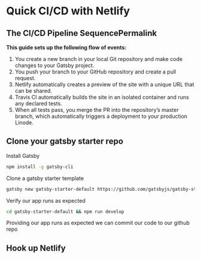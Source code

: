 # Quick CI/CD with Netlify
## The CI/CD Pipeline SequencePermalink
__This guide sets up the following flow of events:__
1. You create a new branch in your local Git repository and make code changes to your Gatsby project.
2. You push your branch to your GitHub repository and create a pull request.
3. Netlify automatically creates a preview of the site with a unique URL that can be shared.
4. Travis CI automatically builds the site in an isolated container and runs any declared tests.
5. When all tests pass, you merge the PR into the repository’s master branch, which automatically triggers a deployment to your production Linode.

## Clone your gatsby starter repo
Install Gatsby
```sh
npm install -g gatsby-cli
```
Clone a gatsby starter template 
```sh
gatsby new gatsby-starter-default https://github.com/gatsbyjs/gatsby-starter-default
```
Verify our app runs as expected
```sh
cd gatsby-starter-default && npm run develop
```
Providing our app runs as expected we can commit our code to our github repo

## Hook up Netlify
